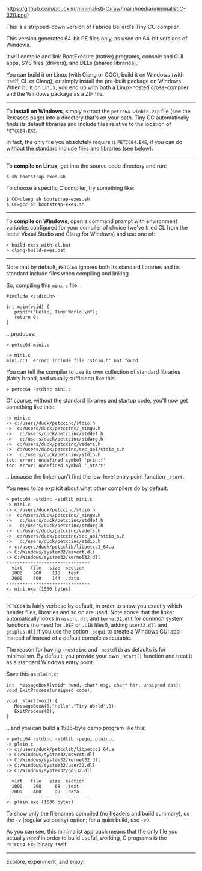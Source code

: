 https://github.com/pducklin/minimalisti-C/raw/main/media/minimalistiC-320.png)

This is a stripped-down version of Fabrice Bellard's Tiny CC 
compiler.

This version generates 64-bit PE files only, as used on 64-bit 
versions of Windows. 

It will compile and link BootExecute (native) programs, console and
GUI apps, SYS files (drivers), and DLLs (shared libraries).

You can build it on Linux (with Clang or GCC), build it on Windows 
(with itself, CL or Clang), or simply install the pre-built package
on Windows. When built on Linux, you end up with both a Linux-hosted
cross-compiler and the Windows package as a ZIP file.

---

To **install on Windows**, simply extract the `petcc64-winbin.zip` file 
(see the Releases page) into a directory that's on your path. Tiny 
CC automatically finds its default libraries and include files 
relative to the location of `PETCC64.EXE`.

In fact, the only file you absolutely require is `PETCC64.EXE`, if you
can do without the standard include files and libraries (see below).

---

To **compile on Linux**, get into the source code directory and run:

    $ sh bootstrap-exes.sh

To choose a specific C compiler, try something like:

    $ CC=clang sh bootstrap-exes.sh
    $ CC=gcc sh bootstrap-exes.sh

---

To **compile on Windows**, open a command prompt with environment 
variables configured for your compiler of choice (we've tried CL 
from the latest Visual Studio and Clang for Windows) and use one of:

    > build-exes-with-cl.bat
    > clang-build-exes.bat

---

Note that by default, `PETCC64` ignores both its standard libraries 
and its standard include files when compiling and linking. 

So, compiling this `mini.c` file:

    #include <stdio.h>

    int main(void) {
       printf("Hello, Tiny World.\n");
       return 0;
    }

...produces:

    > petcc64 mini.c

    -> mini.c
    mini.c:1: error: include file 'stdio.h' not found

You can tell the compiler to use its own collection of standard
libraries (fairly broad, and usually sufficient) like this:

    > petcc64 -stdinc mini.c

Of course, without the standard libraries and startup code, you'll
now get something like this:

    -> mini.c
    -> c:/users/duck/petccinc/stdio.h
    ->  c:/users/duck/petccinc/_mingw.h
    ->   c:/users/duck/petccinc/stddef.h
    ->   c:/users/duck/petccinc/stdarg.h
    ->  c:/users/duck/petccinc/vadefs.h
    ->  c:/users/duck/petccinc/sec_api/stdio_s.h
    ->   c:/users/duck/petccinc/stdio.h
    tcc: error: undefined symbol 'printf'
    tcc: error: undefined symbol '_start'

...because the linker can't find the low-level entry point function
`_start`.

You need to be explicit about what other compilers do by default:

    > petcc64 -stdinc -stdlib mini.c
    -> mini.c
    -> c:/users/duck/petccinc/stdio.h
    ->  c:/users/duck/petccinc/_mingw.h
    ->   c:/users/duck/petccinc/stddef.h
    ->   c:/users/duck/petccinc/stdarg.h
    ->  c:/users/duck/petccinc/vadefs.h
    ->  c:/users/duck/petccinc/sec_api/stdio_s.h
    ->   c:/users/duck/petccinc/stdio.h
    -> c:/users/duck/petcclib/libpetcc1_64.a
    -> C:/Windows/system32/msvcrt.dll
    -> C:/Windows/system32/kernel32.dll
    -------------------------------
      virt   file   size  section
      1000    200    118  .text
      2000    400    144  .data
    -------------------------------
    <- mini.exe (1536 bytes)

---

`PETCC64` is fairly verbose by default, in order to show you exactly
which header files, libraries and so on are used. Note above that 
the linker automatically looks in `msvcrt.dll` and `kernel32.dll` for
common system functions (no need for `.DEF` or `.LIB` files!), adding
`user32.dll` and `gdiplus.dll` if you use the option `-pegui` to create a
Windows GUI app instead of instead of a default console executable.

The reason for having `-nostdinc` and `-nostdlib` as defaults is for
minimalism. By default, you provide your own `_start()` function and
treat it as a standard Windows entry point.

Save this as `plain.c`:

    int  MessageBoxA(void* hwnd, char* msg, char* hdr, unsigned dat);
    void ExitProcess(unsigned code);
    
    void _start(void) {
       MessageBoxA(0,"Hello","Tiny World",0);
       ExitProcess(0);
    }

...and you can build a 1536-byte demo program like this:

    > petcc64 -stdinc -stdlib -pegui plain.c
    -> plain.c
    -> c:/users/duck/petcclib/libpetcc1_64.a
    -> C:/Windows/system32/msvcrt.dll
    -> C:/Windows/system32/kernel32.dll
    -> C:/Windows/system32/user32.dll
    -> C:/Windows/system32/gdi32.dll
    -------------------------------
      virt   file   size  section
      1000    200     68  .text
      2000    400     d0  .data
    -------------------------------
    <- plain.exe (1536 bytes)

To show only the filenames compiled (no headers and build summary),
us the `-v` (regular verbosity) option; for a quiet build, use `-v0`.

As you can see, this minimalist approach means that the only file
you actually *need* in order to build useful, working, C programs is 
the `PETCC64.EXE` binary itself.

---

Explore, experiment, and enjoy!

